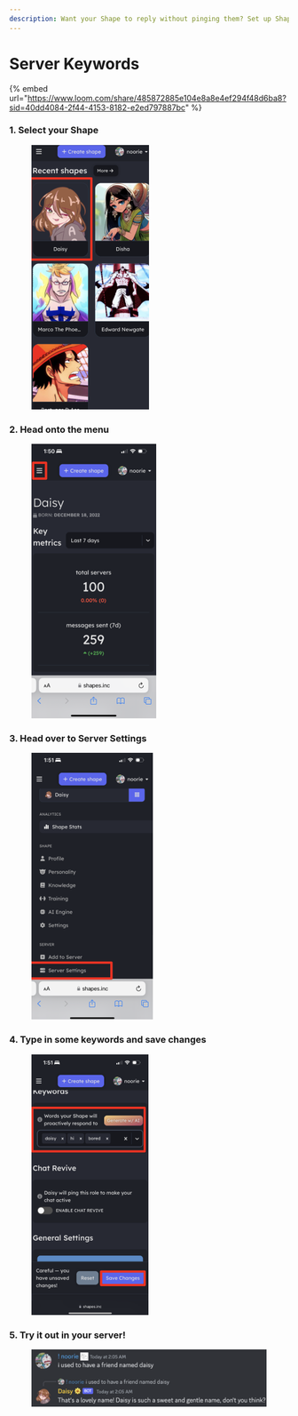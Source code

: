 ```yaml
---
description: Want your Shape to reply without pinging them? Set up Shape Keywords!
---
```


# Server Keywords

{% embed url="https://www.loom.com/share/485872885e104e8a8e4ef294f48d6ba8?sid=40dd4084-2f44-4153-8182-e2ed797887bc" %}

### 1. Select your Shape

<figure><img src="../../.gitbook/assets/Screenshot 2024-03-11 at 2.20.30 AM.png" alt="" width="212"><figcaption></figcaption></figure>

### 2. Head onto the menu

<figure><img src="../../.gitbook/assets/Screenshot 2024-03-11 at 2.11.24 AM.png" alt="" width="225"><figcaption></figcaption></figure>

### 3. Head over to Server Settings

<figure><img src="../../.gitbook/assets/Screenshot 2024-03-11 at 2.12.45 AM.png" alt="" width="219"><figcaption></figcaption></figure>

### 4. Type in some keywords and save changes

<figure><img src="../../.gitbook/assets/Screenshot 2024-03-11 at 2.15.41 AM.png" alt="" width="211"><figcaption></figcaption></figure>

### 5. Try it out in your server!

<figure><img src="../../.gitbook/assets/Screenshot 2024-03-11 at 2.17.21 AM.png" alt=""><figcaption></figcaption></figure>
